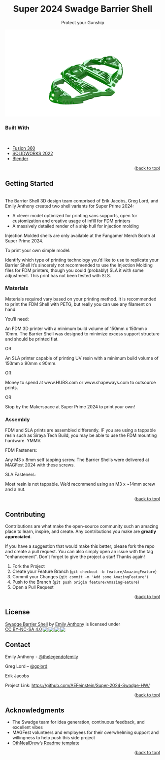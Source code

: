 <div id="top"></div>
<!--
*** Thanks for checking out the Best-README-Template. If you have a suggestion
*** that would make this better, please fork the repo and create a pull request
*** or simply open an issue with the tag "enhancement".
*** Don't forget to give the project a star!
*** Thanks again! Now go create something AMAZING! :D
-->



<!-- PROJECT SHIELDS -->
<!--
*** I'm using markdown "reference style" links for readability.
*** Reference links are enclosed in brackets [ ] instead of parentheses ( ).
*** See the bottom of this document for the declaration of the reference variables
*** for contributors-url, forks-url, etc. This is an optional, concise syntax you may use.
*** https://www.markdownguide.org/basic-syntax/#reference-style-links
-->


<!-- PROJECT LOGO -->
<br />
   
  <h1 align="center">Super 2024 Swadge Barrier Shell</h1>

  <p align="center">
    Protect your Gunship
</p>

![Barrier Shell Render](shellrender.png "Barrier Shell Render")


### Built With
<br />

* [Fusion 360]( https://www.autodesk.com/products/fusion-360/overview?term=1-YEAR&tab=subscription) 
* [SOLIDWORKS 2022](https://www.solidworks.com) 
* [Blender](https://www.blender.org) 


<p align="right">(<a href="#top">back to top</a>)</p>



<!-- GETTING STARTED -->
## Getting Started
<br />
The Barrier Shell 3D design team comprised of Erik Jacobs, Greg Lord, and Emily Anthony created two shell variants for Super Prime 2024:

* A clever model optimized for printing sans supports, open for customization and creative usage of infill for FDM printers
* A massively detailed render of a ship hull for injection molding

Injection Molded shells are only available at the Fangamer Merch Booth at Super Prime 2024.

To print your own simple model:
 
Identify which type of printing technology you’d like to use to replicate your Barrier Shell It’s sincerely not recommended to use the Injection Molding files for FDM printers, though you could (probably) SLA it with some adjustment. This print has not been tested with SLS. 
<br />

### Materials

Materials required vary based on your printing method. It is recommended to print the FDM Shell with PETG, but really you can use any filament on hand.

You’ll need:

An FDM 3D printer with a minimum build volume of 150mm x 150mm x 10mm. The Barrier Shell was designed to minimize excess support structure and should be printed flat.

OR

An SLA printer capable of printing UV resin with a minimum build volume of 150mm x 90mm x 90mm.

OR

<p align="left">Money to spend at www.HUBS.com or www.shapeways.com to outsource prints.</p>

OR

Stop by the Makerspace at Super Prime 2024 to print your own!


### Assembly

FDM and SLA prints are assembled differently. IF you are using a tappable resin such as Siraya Tech Build, you may be able to use the FDM mounting hardware. YMMV.

FDM Fasteners:

Any M3 x 8mm self tapping screw. The Barrier Shells were delivered at MAGFest 2024 with these screws.

SLA Fasteners:

Most resin is not tappable. We’d recommend using an M3 x ~14mm screw and a nut.
 
<p align="right">(<a href="#top">back to top</a>)</p>


<!-- CONTRIBUTING -->
## Contributing

Contributions are what make the open-source community such an amazing place to learn, inspire, and create. Any contributions you make are **greatly appreciated**.

If you have a suggestion that would make this better, please fork the repo and create a pull request. You can also simply open an issue with the tag "enhancement".
Don't forget to give the project a star! Thanks again!

1. Fork the Project
2. Create your Feature Branch (`git checkout -b feature/AmazingFeature`)
3. Commit your Changes (`git commit -m 'Add some AmazingFeature'`)
4. Push to the Branch (`git push origin feature/AmazingFeature`)
5. Open a Pull Request

<p align="right">(<a href="#top">back to top</a>)</p>


<!-- LICENSE -->
## License

<p xmlns:cc="http://creativecommons.org/ns#" xmlns:dct="http://purl.org/dc/terms/"><a property="dct:title" rel="cc:attributionURL" href="https://github.com/AEFeinstein/Super-2024-Swadge-HW/tree/main/Swadge-HW/3D-Print">Swadge Barrier Shell</a> by <a rel="cc:attributionURL dct:creator" property="cc:attributionName" href="https://github.com/emilyanthony4244">Emily Anthony</a> is licensed under <a href="http://creativecommons.org/licenses/by-nc-sa/4.0/?ref=chooser-v1" target="_blank" rel="license noopener noreferrer" style="display:inline-block;">CC BY-NC-SA 4.0<img style="height:22px!important;margin-left:3px;vertical-align:text-bottom;" src="https://mirrors.creativecommons.org/presskit/icons/cc.svg?ref=chooser-v1"><img style="height:22px!important;margin-left:3px;vertical-align:text-bottom;" src="https://mirrors.creativecommons.org/presskit/icons/by.svg?ref=chooser-v1"><img style="height:22px!important;margin-left:3px;vertical-align:text-bottom;" src="https://mirrors.creativecommons.org/presskit/icons/nc.svg?ref=chooser-v1"><img style="height:22px!important;margin-left:3px;vertical-align:text-bottom;" src="https://mirrors.creativecommons.org/presskit/icons/sa.svg?ref=chooser-v1"></a></p>

<!-- CONTACT -->
## Contact

Emily Anthony - [@thelegendofemily](https://www.thelegendofemily.com) 

Greg Lord –
[@gplord]( https://www.gplord.com/)


Erik Jacobs 

Project Link: https://github.com/AEFeinstein/Super-2024-Swadge-HW/

<p align="right">(<a href="#top">back to top</a>)</p>



<!-- ACKNOWLEDGMENTS -->
## Acknowledgments

* The Swadge team for idea generation, continuous feedback, and excellent vibes
* MAGFest volunteers and employees for their overwhelming support and willingness to help push this side project
* [OthNealDrew’s Readme template]( https://github.com/othneildrew/Best-README-Template)

<p align="right">(<a href="#top">back to top</a>)</p>


<!-- MARKDOWN LINKS & IMAGES -->
<!-- https://www.markdownguide.org/basic-syntax/#reference-style-links -->
[contributors-shield]: https://img.shields.io/github/contributors/emilyanthony4244/Sheikah_Slate.svg?style=for-the-badge
[contributors-url]: 
https://github.com/AEFeinstein/Super-2024-Swadge-HW/graphs/contributors


